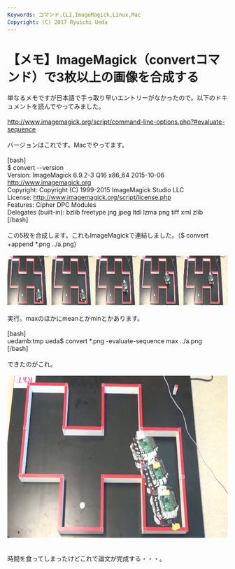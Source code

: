 ```yaml
---
Keywords: コマンド,CLI,ImageMagick,Linux,Mac
Copyright: (C) 2017 Ryuichi Ueda
---
```


# 【メモ】ImageMagick（convertコマンド）で3枚以上の画像を合成する
単なるメモですが日本語で手っ取り早いエントリーがなかったので。以下のドキュメントを読んでやってみました。<br />
<br />
<a href="http://www.imagemagick.org/script/command-line-options.php?#evaluate-sequence" target="_blank">http://www.imagemagick.org/script/command-line-options.php?#evaluate-sequence</a><br />
<br />
バージョンはこれです。Macでやってます。<br />
<br />
[bash]<br />
$ convert --version<br />
Version: ImageMagick 6.9.2-3 Q16 x86_64 2015-10-06 http://www.imagemagick.org<br />
Copyright: Copyright (C) 1999-2015 ImageMagick Studio LLC<br />
License: http://www.imagemagick.org/script/license.php<br />
Features: Cipher DPC Modules <br />
Delegates (built-in): bzlib freetype jng jpeg ltdl lzma png tiff xml zlib<br />
[/bash]<br />
<br />
この5枚を合成します。これもImageMagickで連結しました。（$ convert +append *.png ../a.png）<br />
<br />
<a href="b.png" rel="attachment wp-att-7465"><img src="b.png" alt="b" width="1000" height="113" class="aligncenter size-full wp-image-7465" /></a><br />
<br />
実行。maxのほかにmeanとかminとかあります。<br />
<br />
[bash]<br />
uedamb:tmp ueda$ convert *.png -evaluate-sequence max ../a.png<br />
[/bash]<br />
<br />
できたのがこれ。<br />
<br />
<a href="a.png" rel="attachment wp-att-7457"><img src="a-1024x576.png" alt="a" width="660" height="371" class="aligncenter size-large wp-image-7457" /></a><br />
<br />
<br />
時間を食ってしまったけどこれで論文が完成する・・・。<br />

